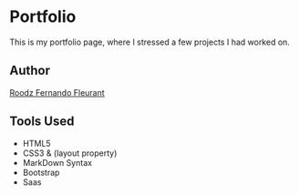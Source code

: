 # Portfolio

This is my portfolio page, where I stressed a few projects I had worked on.

## Author

[Roodz Fernando Fleurant](https://www.linkedin.com/in/roodz-fernando-fleurant/)

## Tools Used

- HTML5
- CSS3 & (layout property)
- MarkDown Syntax
- Bootstrap
- Saas
